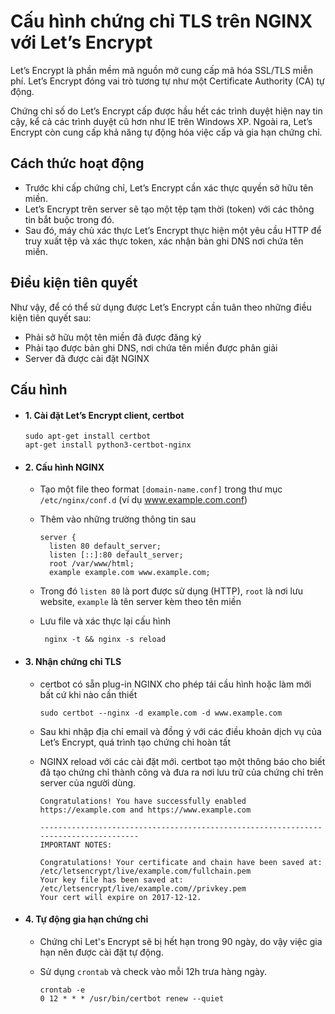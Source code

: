 # Cấu hình chứng chỉ TLS trên NGINX với Let’s Encrypt
Let’s Encrypt là phần mềm mã nguồn mở cung cấp mã hóa SSL/TLS miễn phí. Let’s Encrypt đóng vai trò tương tự như một Certificate Authority (CA) tự động.

Chứng chỉ số do Let’s Encrypt cấp được hầu hết các trình duyệt hiện nay tin cậy, kể cả các trình duyệt cũ hơn như IE trên Windows XP. Ngoài ra, Let’s Encrypt còn cung cấp khả năng tự động hóa việc cấp và gia hạn chứng chỉ.

## Cách thức hoạt động
- Trước khi cấp chứng chỉ, Let’s Encrypt cần xác thực quyền sở hữu tên miền.
- Let’s Encrypt trên server sẽ tạo một tệp tạm thời (token) với các thông tin bắt buộc trong đó.
- Sau đó, máy chủ xác thực Let’s Encrypt thực hiện một yêu cầu HTTP để truy xuất tệp và xác thực token, xác nhận bản ghi DNS nơi chứa tên miền.

## Điều kiện tiên quyết
Như vậy, để có thể sử dụng được Let’s Encrypt cần tuân theo những điều kiện tiên quyết sau:
- Phải sở hữu một tên miền đã được đăng ký
- Phải tạo được bản ghi DNS, nơi chứa tên miền được phân giải
- Server đã được cài đặt NGINX

## Cấu hình
- #### 1. Cài đặt Let’s Encrypt client, certbot

      sudo apt-get install certbot
      apt-get install python3-certbot-nginx

- #### 2. Cấu hình NGINX
  - Tạo một file theo format `[domain‑name.conf]` trong thư mục `/etc/nginx/conf.d` (ví dụ www.example.com.conf)
  - Thêm vào những trường thông tin sau

        server {
          listen 80 default_server;
          listen [::]:80 default_server;
          root /var/www/html;
          example example.com www.example.com;
          
   - Trong đó `listen 80` là port được sử dụng (HTTP), `root` là nơi lưu website, `example` là tên server kèm theo tên miền
   - Lưu file và xác thực lại cấu hình
   
          nginx -t && nginx -s reload

- #### 3. Nhận chứng chỉ TLS
  - certbot có sẵn plug-in NGINX cho phép tái cầu hình hoặc làm mới bất cứ khi nào cần thiết
           
        sudo certbot --nginx -d example.com -d www.example.com
        
  - Sau khi nhập địa chỉ email và đồng ý với các điều khoản dịch vụ của Let’s Encrypt, quá trình tạo chứng chỉ hoàn tất
  - NGINX reload với các cài đặt mới. certbot tạo một thông báo cho biết đã tạo chứng chỉ thành công và đưa ra nơi lưu trữ của chứng chỉ trên server của người dùng.
        
        Congratulations! You have successfully enabled https://example.com and https://www.example.com 

        -------------------------------------------------------------------------------------
        IMPORTANT NOTES: 

        Congratulations! Your certificate and chain have been saved at: 
        /etc/letsencrypt/live/example.com/fullchain.pem 
        Your key file has been saved at: 
        /etc/letsencrypt/live/example.com//privkey.pem
        Your cert will expire on 2017-12-12.
        
- #### 4. Tự động gia hạn chứng chỉ
  - Chứng chỉ Let's Encrypt sẽ bị hết hạn trong 90 ngày, do vậy việc gia hạn nên được cài đặt tự động.
  - Sử dụng `crontab` và check vào mỗi 12h trưa hàng ngày.
         
        crontab -e
        0 12 * * * /usr/bin/certbot renew --quiet  
